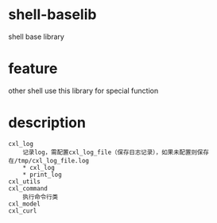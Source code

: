 # shell-baselib
shell base library

# feature
other shell use this library for special function

# description
	cxl_log
		记录log，需配置cxl_log_file（保存日志记录），如果未配置则保存在/tmp/cxl_log_file.log
		* cxl_log
		* print_log
	cxl_utils
	cxl_command
		执行命令行类
	cxl_model
	cxl_curl
